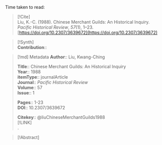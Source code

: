 Time taken to read: 
> [!Cite]  
> Liu, K.-C. (1988). Chinese Merchant Guilds: An Historical Inquiry. _Pacific Historical Review_, _57_(1), 1–23. [https://doi.org/10.2307/3639672](https://doi.org/10.2307/3639672)

> [!Synth]  
>**Contribution**::

>[!md]  Metadata
> **Author**:: Liu, Kwang-Ching</br>  
>    
> **Title**:: Chinese Merchant Guilds: An Historical Inquiry    
> **Year**:: 1988     
>**itemType**:: journalArticle    
>**Journal**:: *Pacific Historical Review*    
>**Volume**:: 57    
>**Issue**:: 1     
>    
>    
>     
> **Pages**:: 1-23    
>**DOI**:: 10.2307/3639672    
>
> 
>    
> **Citekey**:: @liuChineseMerchantGuilds1988    
> [!LINK]   
>.

> [!Abstract]  
>>  
